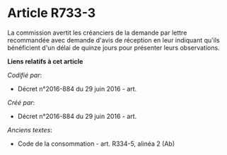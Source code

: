 # Article R733-3

La commission avertit les créanciers de la demande par lettre recommandée avec demande d'avis de réception en leur indiquant
qu'ils bénéficient d'un délai de quinze jours pour présenter leurs observations.

**Liens relatifs à cet article**

_Codifié par_:

  - Décret n°2016-884 du 29 juin 2016 - art.

_Créé par_:

  - Décret n°2016-884 du 29 juin 2016 - art.

_Anciens textes_:

  - Code de la consommation - art. R334-5, alinéa 2 (Ab)
